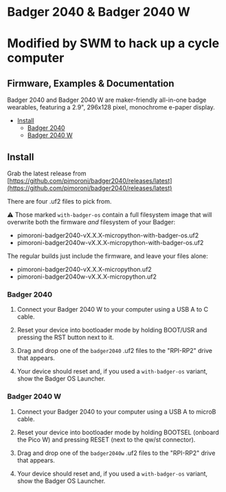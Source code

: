 # Badger 2040 & Badger 2040 W <!-- omit in toc -->
# Modified by SWM to hack up a cycle computer

## Firmware, Examples & Documentation <!-- omit in toc -->

Badger 2040 and Badger 2040 W are maker-friendly all-in-one badge wearables, featuring a 2.9", 296x128 pixel, monochrome e-paper display.

- [Install](#install)
  - [Badger 2040](#badger-2040)
  - [Badger 2040 W](#badger-2040-w)

## Install

Grab the latest release from [https://github.com/pimoroni/badger2040/releases/latest](https://github.com/pimoroni/badger2040/releases/latest)

There are four .uf2 files to pick from.

:warning: Those marked `with-badger-os` contain a full filesystem image that will overwrite both the firmware *and* filesystem of your Badger:

* pimoroni-badger2040-vX.X.X-micropython-with-badger-os.uf2 
* pimoroni-badger2040w-vX.X.X-micropython-with-badger-os.uf2 

The regular builds just include the firmware, and leave your files alone:

* pimoroni-badger2040-vX.X.X-micropython.uf2 
* pimoroni-badger2040w-vX.X.X-micropython.uf2

###  Badger 2040

1. Connect your Badger 2040 W to your computer using a USB A to C cable.

2. Reset your device into bootloader mode by holding BOOT/USR and pressing the RST button next to it.

3. Drag and drop one of the `badger2040` .uf2 files to the "RPI-RP2" drive that appears.

4. Your device should reset and, if you used a `with-badger-os` variant, show the Badger OS Launcher.

### Badger 2040 W

1. Connect your Badger 2040 to your computer using a USB A to microB cable.

2. Reset your device into bootloader mode by holding BOOTSEL (onboard the Pico W) and pressing RESET (next to the qw/st connector). 

3. Drag and drop one of the `badger2040w` .uf2 files to the "RPI-RP2" drive that appears.

4. Your device should reset and, if you used a `with-badger-os` variant, show the Badger OS Launcher.
